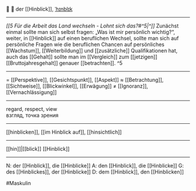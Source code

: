 🧐 🔵 der [[Hinblick]], [ˈhɪnblɪk](https://youglish.com/pronounce/Hinblick/german)

---
*[[5 Für die Arbeit das Land wechseln - Lohnt sich das?#^5|^]]* Zunächst einmal sollte man sich selbst fragen: „Was ist mir persönlich wichtig?“, weiter, in [[Hinblick]] auf einen beruflichen Wechsel, sollte man sich auf persönliche Fragen wie die beruflichen Chancen auf persönliches [[Wachstum]], [[Weiterbildung]] und [[zusätzliche]] Qualifikationen hat, auch das [[Gehalt]] sollte man im [[Vergleich]] zum [[jetzigen]] [[Bruttojahresgehalt]] genauer [[betrachten]]. ^5

---
= [[Perspektive]], [[Gesichtspunkt]], [[Aspekt]]
≈ [[Betrachtung]], [[Sichtweise]], [[Blickwinkel]], [[Erwägung]]
≠ [[Ignoranz]], [[Vernachlässigung]]

---
regard, respect, view  
взгляд, точка зрения

---
[[hinblicken]], [[im Hinblick auf]], [[hinsichtlich]]

---
[[hin]]|[[blick]]
[[Hinblick]]


---
N: der [[Hinblick]], die [[Hinblicke]]
A: den [[Hinblick]], die [[Hinblicke]]
G: des [[Hinblickes]], der [[Hinblicke]]
D: dem [[Hinblick]], den [[Hinblicken]]


#Maskulin 